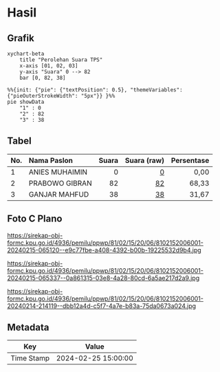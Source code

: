 # Hasil

## Grafik

```mermaid
xychart-beta
    title "Perolehan Suara TPS"
    x-axis [01, 02, 03]
    y-axis "Suara" 0 --> 82
    bar [0, 82, 38]
```

```mermaid
%%{init: {"pie": {"textPosition": 0.5}, "themeVariables": {"pieOuterStrokeWidth": "5px"}} }%%
pie showData
    "1" : 0
    "2" : 82
    "3" : 38
```

## Tabel

| No. | Nama Paslon    | Suara | Suara (raw) | Persentase |
|:--- |:-------------- | -----:| -----------:| ----------:|
| 1   | ANIES MUHAIMIN | 0     | [0][p-1]    | 0,00       |
| 2   | PRABOWO GIBRAN | 82    | [82][p-2]   | 68,33      |
| 3   | GANJAR MAHFUD  | 38    | [38][p-3]   | 31,67      |


[p-1]: https://github.com/gigit-pemilu/pemilu-2024-81-maluku/blob/main/pilpres/hitung-suara/sub/81-maluku/sub/02-maluku-tenggara/sub/15-manyeuw/sub/2006-lairngangas/sub/001-tps/sub/paslon-1.txt
[p-2]: https://github.com/gigit-pemilu/pemilu-2024-81-maluku/blob/main/pilpres/hitung-suara/sub/81-maluku/sub/02-maluku-tenggara/sub/15-manyeuw/sub/2006-lairngangas/sub/001-tps/sub/paslon-2.txt
[p-3]: https://github.com/gigit-pemilu/pemilu-2024-81-maluku/blob/main/pilpres/hitung-suara/sub/81-maluku/sub/02-maluku-tenggara/sub/15-manyeuw/sub/2006-lairngangas/sub/001-tps/sub/paslon-3.txt

## Foto C Plano

https://sirekap-obj-formc.kpu.go.id/4936/pemilu/ppwp/81/02/15/20/06/8102152006001-20240215-065120--e9c77fbe-a408-4392-b00b-19225532d9b4.jpg

https://sirekap-obj-formc.kpu.go.id/4936/pemilu/ppwp/81/02/15/20/06/8102152006001-20240215-065337--0a861315-03e8-4a28-80cd-6a5ae217d2a9.jpg

https://sirekap-obj-formc.kpu.go.id/4936/pemilu/ppwp/81/02/15/20/06/8102152006001-20240214-214119--dbb12a4d-c5f7-4a7e-b83a-75da0673a024.jpg


## Metadata

| Key        | Value               |
| ---------- | ------------------- |
| Time Stamp | 2024-02-25 15:00:00 |



